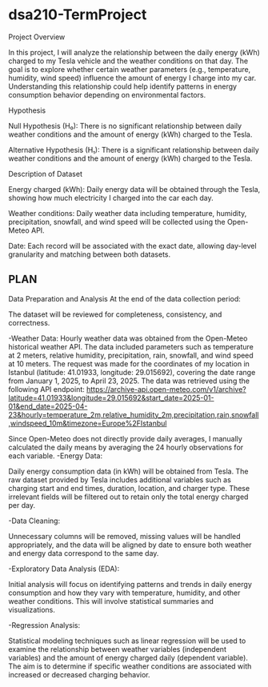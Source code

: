 # dsa210-TermProject


Project Overview


In this project, I will analyze the relationship between the daily energy (kWh) charged to my Tesla vehicle and the weather conditions on that day. The goal is to explore whether certain weather parameters (e.g., temperature, humidity, wind speed) influence the amount of energy I charge into my car. Understanding this relationship could help identify patterns in energy consumption behavior depending on environmental factors.


Hypothesis 

Null Hypothesis (H₀): There is no significant relationship between daily weather conditions and the amount of energy (kWh) charged to the Tesla.

Alternative Hypothesis (H₁): There is a significant relationship between daily weather conditions and the amount of energy (kWh) charged to the Tesla.

Description of Dataset

Energy charged (kWh): Daily energy data will be obtained through the Tesla, showing how much electricity I charged into the car each day.

Weather conditions: Daily weather data including temperature, humidity, precipitation, snowfall, and wind speed will be collected using the Open-Meteo API.

Date: Each record will be associated with the exact date, allowing day-level granularity and matching between both datasets.

PLAN
--
Data Preparation and Analysis
At the end of the data collection period:

The dataset will be reviewed for completeness, consistency, and correctness.

-Weather Data:
Hourly weather data was obtained from the Open-Meteo historical weather API. The data included parameters such as temperature at 2 meters, relative humidity, precipitation, rain, snowfall, and wind speed at 10 meters. The request was made for the coordinates of my location in Istanbul (latitude: 41.01933, longitude: 29.015692), covering the date range from January 1, 2025, to April 23, 2025. The data was retrieved using the following API endpoint:
https://archive-api.open-meteo.com/v1/archive?latitude=41.01933&longitude=29.015692&start_date=2025-01-01&end_date=2025-04-23&hourly=temperature_2m,relative_humidity_2m,precipitation,rain,snowfall,windspeed_10m&timezone=Europe%2FIstanbul

Since Open-Meteo does not directly provide daily averages, I manually calculated the daily means by averaging the 24 hourly observations for each variable.
-Energy Data:

Daily energy consumption data (in kWh) will be obtained from Tesla. The raw dataset provided by Tesla includes additional variables such as charging start and end times, duration, location, and charger type. These irrelevant fields will be filtered out to retain only the total energy charged per day.

-Data Cleaning:

Unnecessary columns will be removed, missing values will be handled appropriately, and the data will be aligned by date to ensure both weather and energy data correspond to the same day.

-Exploratory Data Analysis (EDA):

Initial analysis will focus on identifying patterns and trends in daily energy consumption and how they vary with temperature, humidity, and other weather conditions. This will involve statistical summaries and visualizations.

-Regression Analysis:

Statistical modeling techniques such as linear regression will be used to examine the relationship between weather variables (independent variables) and the amount of energy charged daily (dependent variable). The aim is to determine if specific weather conditions are associated with increased or decreased charging behavior.



